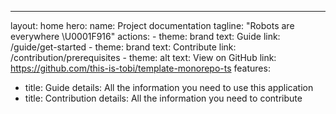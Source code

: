 ---
layout: home
hero:
  name: Project documentation
  tagline: "Robots are everywhere \U0001F916"
  actions:
    - theme: brand
      text: Guide
      link: /guide/get-started
    - theme: brand
      text: Contribute
      link: /contribution/prerequisites
    - theme: alt
      text: View on GitHub
      link: https://github.com/this-is-tobi/template-monorepo-ts
features:
  - title: Guide
    details: All the information you need to use this application
  - title: Contribution
    details: All the information you need to contribute